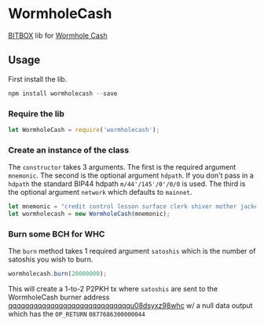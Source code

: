 # WormholeCash

[BITBOX](https://developer.bitcoin.com/bitbox.html) lib for [Wormhole Cash](http://wormhole.cash)

## Usage

First install the lib.

```js
npm install wormholecash --save
```

### Require the lib

```js
let WormholeCash = require('wormholecash');
```

### Create an instance of the class

The `constructor` takes 3 arguments. The first is the required argument `mnemonic`. The second is the optional argument `hdpath`. If you don't pass in a `hdpath` the standard BIP44 hdpath `m/44'/145'/0'/0/0` is used. The third is the optional argument `network` which defaults to `mainnet`.

```js
let mnemonic = "credit control lesson surface clerk shiver mother jacket myth drum hair inquiry phrase base valid empower jungle advance naive height express aisle arrive family";
let wormholecash = new WormholeCash(mnemonic);
```

### Burn some BCH for WHC

The `burn` method takes 1 required argument `satoshis` which is the number of satoshis you wish to burn.

```js
wormholecash.burn(20000000);
```

This will create a 1-to-2 P2PKH tx where `satoshis` are sent to the WormholeCash burner address [qqqqqqqqqqqqqqqqqqqqqqqqqqqqqu08dsyxz98whc](https://explorer.bitcoin.com/bch/address/qqqqqqqqqqqqqqqqqqqqqqqqqqqqqu08dsyxz98whc) w/ a null data output which has the `OP_RETURN` `0877686300000044`

